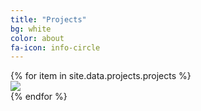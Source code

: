 ```yaml
---
title: "Projects"
bg: white
color: about
fa-icon: info-circle
---
```


<div class="row partners">
{% for item in site.data.projects.projects %}
  <div class="col s12 partner valign">
    <a href="http://subvisual.co" target="blank"><img src="img/projects/{{ item.image }}"/></a>
  </div>
  {% endfor %}
  </div>
